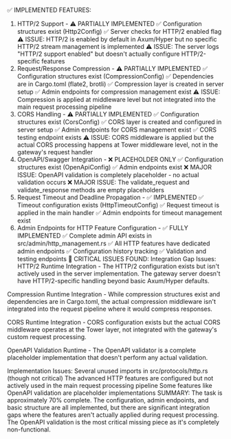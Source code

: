 ✅ IMPLEMENTED FEATURES:
1. HTTP/2 Support - ⚠️ PARTIALLY IMPLEMENTED
✅ Configuration structures exist (Http2Config)
✅ Server checks for HTTP/2 enabled flag
⚠️ ISSUE: HTTP/2 is enabled by default in Axum/Hyper but no specific HTTP/2 stream management is implemented
⚠️ ISSUE: The server logs "HTTP/2 support enabled" but doesn't actually configure HTTP/2-specific features
2. Request/Response Compression - ⚠️ PARTIALLY IMPLEMENTED
✅ Configuration structures exist (CompressionConfig)
✅ Dependencies are in Cargo.toml (flate2, brotli)
✅ Compression layer is created in server setup
✅ Admin endpoints for compression management exist
⚠️ ISSUE: Compression is applied at middleware level but not integrated into the main request processing pipeline
3. CORS Handling - ⚠️ PARTIALLY IMPLEMENTED
✅ Configuration structures exist (CorsConfig)
✅ CORS layer is created and configured in server setup
✅ Admin endpoints for CORS management exist
✅ CORS testing endpoint exists
⚠️ ISSUE: CORS middleware is applied but the actual CORS processing happens at Tower middleware level, not in the gateway's request handler
4. OpenAPI/Swagger Integration - ❌ PLACEHOLDER ONLY
✅ Configuration structures exist (OpenApiConfig)
✅ Admin endpoints exist
❌ MAJOR ISSUE: OpenAPI validation is completely placeholder - no actual validation occurs
❌ MAJOR ISSUE: The validate_request and validate_response methods are empty placeholders
5. Request Timeout and Deadline Propagation - ✅ IMPLEMENTED
✅ Timeout configuration exists (HttpTimeoutConfig)
✅ Request timeout is applied in the main handler
✅ Admin endpoints for timeout management exist
6. Admin Endpoints for HTTP Feature Configuration - ✅ FULLY IMPLEMENTED
✅ Complete admin API exists in src/admin/http_management.rs
✅ All HTTP features have dedicated admin endpoints
✅ Configuration history tracking
✅ Validation and testing endpoints
🔧 CRITICAL ISSUES FOUND:
Integration Gap Issues:
HTTP/2 Runtime Integration - The HTTP/2 configuration exists but isn't actively used in the server implementation. The gateway server doesn't have HTTP/2-specific handling beyond basic Axum/Hyper defaults.

Compression Runtime Integration - While compression structures exist and dependencies are in Cargo.toml, the actual compression middleware isn't integrated into the request pipeline where it would compress responses.

CORS Runtime Integration - CORS configuration exists but the actual CORS middleware operates at the Tower layer, not integrated with the gateway's custom request processing.

OpenAPI Validation Runtime - The OpenAPI validator is a complete placeholder implementation that doesn't perform any actual validation.

Implementation Issues:
Several unused imports in src/protocols/http.rs (though not critical)
The advanced HTTP features are configured but not actively used in the main request processing pipeline
Some features like OpenAPI validation are placeholder implementations
SUMMARY:
The task is approximately 70% complete. The configuration, admin endpoints, and basic structure are all implemented, but there are significant integration gaps where the features aren't actually applied during request processing. The OpenAPI validation is the most critical missing piece as it's completely non-functional.